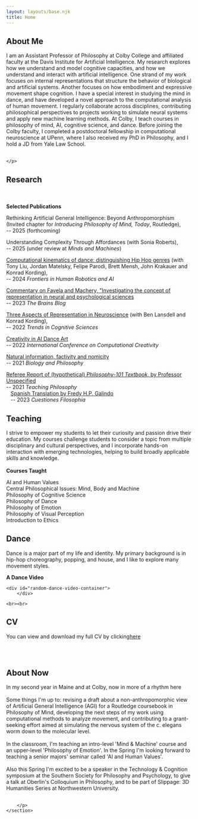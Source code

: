 ```yaml
---
layout: layouts/base.njk
title: Home
---
```


<div class="content-container">
    <div class="left-column">
<section id="about" class="section-about">
    <h2>About Me</h2>
    <p>
    I am an Assistant Professor of Philosophy at Colby College and affiliated faculty at the Davis Institute for Artificial Intelligence. My research explores how we understand and model cognitive capacities, and how we understand and interact with artificial intelligence. One strand of my work focuses on internal representations that structure the behavior of biological and artificial systems. Another focuses on how embodiment and expressive movement shape cognition. I have a special interest in studying the mind in dance, and have developed a novel approach to the computational analysis of human movement. I regularly collaborate across disciplines, contributing philosophical perspectives to projects working to simulate neural systems and apply new machine learning methods. At Colby, I teach courses in philosophy of mind, AI, cognitive science, and dance. Before joining the Colby faculty, I completed a postdoctoral fellowship in computational neuroscience at UPenn, where I also received my PhD in Philosophy, and I hold a JD from Yale Law School.
    <br><br> 
            
    </p>
</section>

<section id="research" class="section-research">
    <h2>Research</h2>
    <br><br>
    <strong>Selected Publications</strong><br>
    <p>Rethinking Artificial General Intelligence: Beyond Anthropomorphism (Invited chapter for <em>Introducing Philosophy of Mind, Today</em>, Routledge),<br>-- 2025 (forthcoming)</p>
    <p>Understanding Complexity Through Affordances (with Sonia Roberts),<br>-- 2025 (under review at <em>Minds and Machines</em>)</p>
    <p><a href="https://www.ncbi.nlm.nih.gov/pmc/articles/PMC11098014/">Computational kinematics of dance: distinguishing Hip Hop genres</a> (with Tony Liu, Jordan Matelsky, Felipe Parodi, Brett Mensh, John Krakauer and Konrad Kording),<br>-- 2024 <em>Frontiers in Human Robotics and AI</em></p>
    <p><a href="https://philosophyofbrains.com/2024/01/23/commentary-on-favela-and-machery-investigating-the-concept-of-representation-in-the-neural-and-psychological-sciences.aspx">Commentary on Favela and Machery, "Investigating the concept of representation in neural and psychological sciences</a><br>-- 2023 <em>The Brains Blog</em></p>
    <p><a href="https://www.sciencedirect.com/science/article/abs/pii/S1364661322002108?dgcid=author">Three Aspects of Representation in Neuroscience</a> (with Ben Lansdell and Konrad Kording),<br>-- 2022 <em>Trends in Cognitive Sciences</em></p>
    <p><a href="http://ceur-ws.org/Vol-3255/paper6.pdf">Creativity in AI Dance Art</a><br>-- 2022 <em>International Conference on Computational Creativity</em></p>
    <p><a href="https://link.springer.com/article/10.1007/s10539-021-09784-4">Natural information, factivity and nomicity</a><br>-- 2021 <em>Biology and Philosophy</em></p>
    <p><a href="https://revistas.uptc.edu.co/index.php/cuestiones_filosofia/article/view/16074">Referee Report of (hypothetical) <em>Philosophy-101 Textbook</em>, by Professor Unspecified</a><br>-- 2021 <em>Teaching Philosophy</em><br>
    &nbsp;&nbsp;&nbsp;<a href="https://www.pdcnet.org/teachphil/content/teachphil_2021_0999_3_30_142">Spanish Translation by Fredy H.P. Galindo</a><br>&nbsp;&nbsp;&nbsp;-- 2023 <em>Cuestiones Filosophia</em></p>
</section>


<section id="teaching" class="section-teaching">
    <h2>Teaching</h2>
    <p>I strive to empower my students to let their curiosity and passion drive their education. My courses challenge students to consider a topic from multiple disciplinary and cultural perspectives, and I incorporate hands-on interaction with emerging technologies, helping to build broadly applicable skills and knowledge.  <br><br>
    <strong>Courses Taught</strong>
    <p> AI and Human Values<br>
    Central Philosophical Issues: Mind, Body and Machine<br>
    Philosophy of Cognitive Science<br>
    Philosophy of Dance<br>
    Philosophy of Emotion<br>
    Philosophy of Visual Perception<br>
    Introduction to Ethics
    </p>
    
</section>

<section id="dance" class="section-dance">
    <h2>Dance</h2>
    <p>Dance is a major part of my life and identity. My primary background is in hip-hop choreography, popping, and house, and I like to explore many movement styles.</p>
    <p><strong>A Dance Video</strong></p>

    <div id="random-dance-video-container">
        </div>

    <br><br>
</section>


<section id="cv" class="section-cv">
    <h2>CV</h2>
    <p>You can view and download my full CV by clicking<a href="/assets/CV.pdf" target="_blank">here</a></p> <br><br>
</section>
    
</div>

<div class="right-column">
    <section id="currently" class="section-currently">
        <h2>About Now</h2>
        <p>In my second year in Maine and at Colby, now in more of a rhythm here <br><br>
         Some things I'm up to: revising a draft about a non-anthropomorphic view of Artificial General Intelligence (AGI) for a Routledge coursebook in Philosophy of Mind, developing the next steps of my work using computational methods to analyze movement, 
         and contributing to a grant-seeking effort aimed at simulating the nervous system of the c. elegans worm down to the molecular level.<br><br>
        In the classroom, I'm teaching an intro-level 'Mind & Machine' course and an upper-level 'Philosophy of Emotion'. In the Spring I'm looking forward to teaching a senior majors' seminar called 'AI and Human Values'.<br><br>
        Also this Spring I'm excited to be a speaker in the Technology & Cognition symposium at the Southern Society for Philosophy and Psychology, to give a talk at Oberlin's Colloquium in Philosophy, and to be part of 
        Slippage: 3D Humanities Series at Northwestern University.<br><br>
    
        </p>
    </section>
</div>

